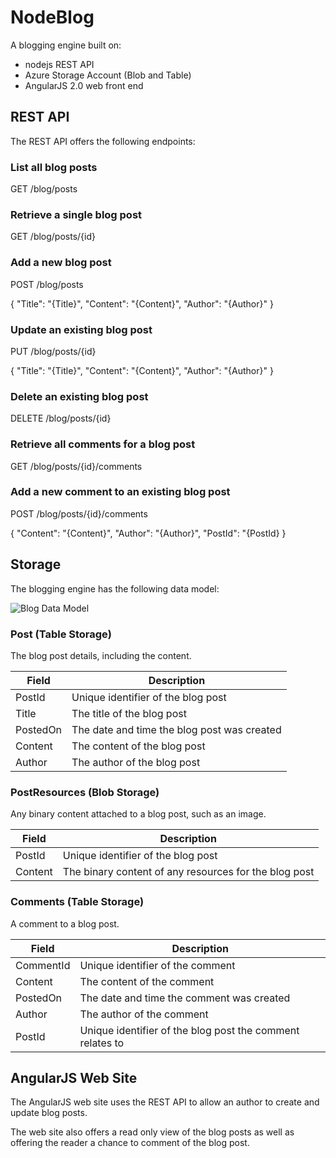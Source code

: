 # NodeBlog

A blogging engine built on:

- nodejs REST API
- Azure Storage Account (Blob and Table)
- AngularJS 2.0 web front end


## REST API

The REST API offers the following endpoints:

### List all blog posts

GET /blog/posts

### Retrieve a single blog post

GET /blog/posts/{id}

### Add a new blog post

POST /blog/posts

{
	"Title": "{Title}",
	"Content": "{Content}",
	"Author": "{Author}"
}

### Update an existing blog post

PUT /blog/posts/{id}

{
	"Title": "{Title}",
	"Content": "{Content}",
	"Author": "{Author}"
}

### Delete an existing blog post

DELETE /blog/posts/{id}

### Retrieve all comments for a blog post

GET /blog/posts/{id}/comments

### Add a new comment to an existing blog post

POST /blog/posts/{id}/comments

{
	"Content": "{Content}",
	"Author": "{Author}",
	"PostId": "{PostId}
}


## Storage

The blogging engine has the following data model:

![Blog Data Model](BlogDataModel.png)

### Post (Table Storage)

The blog post details, including the content.

| Field  | Description |
| ------ | ----------- |
| PostId | Unique identifier of the blog post |
| Title  | The title of the blog post |
| PostedOn | The date and time the blog post was created |
| Content | The content of the blog post |
| Author  | The author of the blog post |

### PostResources (Blob Storage)

Any binary content attached to a blog post, such as an image.

| Field  | Description |
| ------ | ----------- |
| PostId | Unique identifier of the blog post |
| Content | The binary content of any resources for the blog post |

### Comments (Table Storage)

A comment to a blog post.

| Field  | Description |
| ------ | ----------- |
| CommentId | Unique identifier of the comment |
| Content | The content of the comment |
| PostedOn | The date and time the comment was created |
| Author  | The author of the comment |
| PostId | Unique identifier of the blog post the comment relates to |

## AngularJS Web Site

The AngularJS web site uses the REST API to allow an author to create and update blog posts.

The web site also offers a read only view of the blog posts as well as offering the reader a chance to comment of the blog post.
